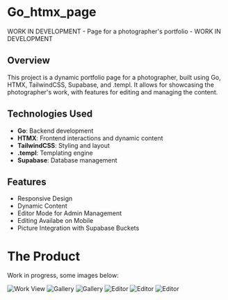 # Go_htmx_page

WORK IN DEVELOPMENT - Page for a photographer's portfolio - WORK IN DEVELOPMENT

## Overview

This project is a dynamic portfolio page for a photographer, built using Go, HTMX, TailwindCSS, Supabase, and .templ. It allows for showcasing the photographer's work, with features for editing and managing the content.

## Technologies Used

- **Go**: Backend development
- **HTMX**: Frontend interactions and dynamic content
- **TailwindCSS**: Styling and layout
- **.templ**: Templating engine
- **Supabase**: Database management

## Features

- Responsive Design
- Dynamic Content
- Editor Mode for Admin Management
- Editing Availabe on Mobile
- Picture Integration with Supabase Buckets

# The Product
Work in progress, some images below:
<div>
  <img src="imagesReadme/1mobile-work-view.PNG" alt="Work View"/>
  <img src="imagesReadme/2mobile-view-gallery.PNG" alt="Gallery"/>
  <img src="imagesReadme/3gallery-view-cover.PNG" alt="Gallery"/>
  <img src="imagesReadme/5mobile-view-editor.PNG" alt="Editor"/>
  <img src="imagesReadme/6mobile-edit-view.PNG" alt="Editor"/>
  <img src="imagesReadme/7mobile-view-insert.PNG" alt="Editor"/>
</div>
